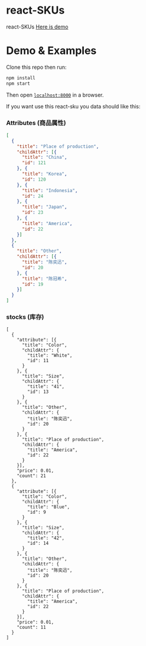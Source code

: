 # react-SKUs
react-SKUs
<a href="http://winnerweb.github.io/react-SKUs" target="_blank">Here is demo</a>
# Demo & Examples

Clone this repo then run:

```javascript
npm install
npm start
```
Then open [`localhost:8000`](http://localhost:8000) in a browser.

If you want use this react-sku you data should like this:

### Attributes (商品属性)
```json
[
  {
    "title": "Place of production",
    "childAttr": [{
      "title": "China",
      "id": 121
    }, {
      "title": "Korea",
      "id": 120
    }, {
      "title": "Indonesia",
      "id": 24
    }, {
      "title": "Japan",
      "id": 23
    }, {
      "title": "America",
      "id": 22
    }]
  },
  {
    "title": "Other",
    "childAttr": [{
      "title": "陈奕迅",
      "id": 20
    }, {
      "title": "陈冠希",
      "id": 19
    }]
  }
]
```

### stocks (库存)

```
[
  {
    "attribute": [{
      "title": "Color",
      "childAttr": {
        "title": "White",
        "id": 11
      }
    }, {
      "title": "Size",
      "childAttr": {
        "title": "41",
        "id": 13
      }
    }, {
      "title": "Other",
      "childAttr": {
        "title": "陈奕迅",
        "id": 20
      }
    }, {
      "title": "Place of production",
      "childAttr": {
        "title": "America",
        "id": 22
      }
    }],
    "price": 0.01,
    "count": 21
  },
  {
    "attribute": [{
      "title": "Color",
      "childAttr": {
        "title": "Blue",
        "id": 9
      }
    }, {
      "title": "Size",
      "childAttr": {
        "title": "42",
        "id": 14
      }
    }, {
      "title": "Other",
      "childAttr": {
        "title": "陈奕迅",
        "id": 20
      }
    }, {
      "title": "Place of production",
      "childAttr": {
        "title": "America",
        "id": 22
      }
    }],
    "price": 0.01,
    "count": 11
  }
]
```

